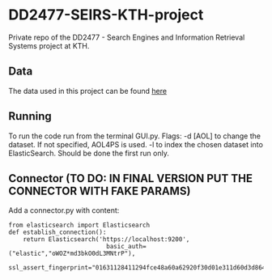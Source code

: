# DD2477-SEIRS-KTH-project
Private repo of the DD2477 - Search Engines and Information Retrieval Systems project at KTH.

## Data
The data used in this project can be found [here](https://www.scidb.cn/en/detail?dataSetId=5246eba9ec8d4519aa4f0d8f9f092d4b#p4)

## Running
To run the code run from the terminal GUI.py.
Flags:
-d \[AOL\] to change the dataset. If not specified, AOL4PS is used.
-l to index the chosen dataset into ElasticSearch. Should be done the first run only.


## Connector (TO DO: IN FINAL VERSION PUT THE CONNECTOR WITH FAKE PARAMS)
Add a connector.py with content:
```
from elasticsearch import Elasticsearch
def establish_connection():
    return Elasticsearch('https://localhost:9200',
                           basic_auth=("elastic","oWOZ*md3bkO0dL3MNtrP"),
                           ssl_assert_fingerprint="01631128411294fce48a60a62920f30d01e311d60d3d864bbf4eee7c078a787c")
```

